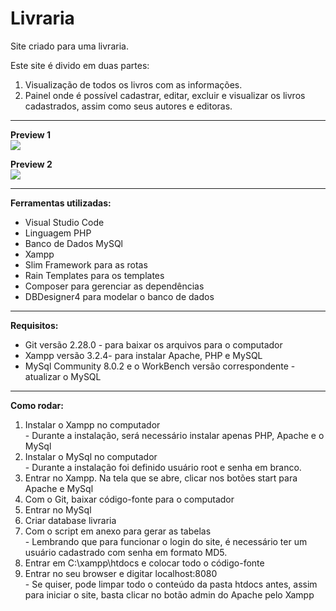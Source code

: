 # Livraria
  
Site criado para uma livraria.

<p>
  Este site é divido em duas partes:
  
  <ol>
    <li>
      Visualização de todos os livros com as informações. 
    </li>
    <li>
      Painel onde é possível cadastrar, editar, excluir e visualizar os livros cadastrados, assim como seus autores e editoras.
    </li>
  </ol>
  
</p>

<hr/>

<p>

<b>Preview 1</b></br>
<img src = "https://github.com/jean113/livraria/blob/master/preview/preview.gif" />

<b>Preview 2</b></br>
<img src = "https://github.com/jean113/livraria/blob/master/preview/preview2.gif" />

</p>



<hr/>
<p>
<b>Ferramentas utilizadas:</b>
<br/>
<ul>
  <li>Visual Studio Code</li>
  <li>Linguagem PHP </li>
  <li>Banco de Dados MySQl</li>
  <li>Xampp</li>	
  <li>Slim Framework para as rotas</li>
  <li>Rain Templates para os templates</li>
  <li>Composer para gerenciar as dependências</li>
  <li>DBDesigner4 para modelar o banco de dados</li>
</ul>

</p>

<hr/>

<p>
<b>Requisitos:</b>
<br/>  
<ul>
  <li>Git versão 2.28.0 - para baixar os arquivos para o computador</li>
  <li>Xampp versão 3.2.4- para instalar Apache, PHP e MySQL</li>
  <li>MySql Community 8.0.2 e o WorkBench versão correspondente - atualizar o MySQL</li>
  
</ul>
</p>

<hr/>

<p>
<b>Como rodar:</b><br/>
<ol>
  <li>Instalar o Xampp no computador</li>
      - Durante a instalação, será necessário instalar apenas PHP, Apache e o MySql
  <li>Instalar o MySql no computador</li>
      - Durante a instalação foi definido usuário root e senha em branco.
  <li>Entrar no Xampp. Na tela que se abre, clicar nos botões start para Apache e MySql</li>
  <li>Com o Git, baixar código-fonte para o computador</li>
  <li>Entrar no MySql</li>
  <li>Criar database livraria</li>
  <li>Com o script em anexo para gerar as tabelas</li>
      - Lembrando que para funcionar o login do site, é necessário ter um usuário cadastrado com senha em formato MD5.
  <li>Entrar em C:\xampp\htdocs e colocar todo o código-fonte</li>
  <li>Entrar no seu browser e digitar localhost:8080</li> 
      - Se quiser, pode limpar todo o conteúdo da pasta htdocs antes, assim para iniciar o site, basta clicar no botão admin do Apache pelo Xampp
</ol>

</p>

